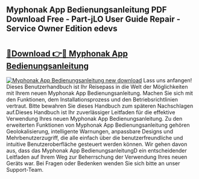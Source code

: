 ## Myphonak App Bedienungsanleitung PDF Download Free - Part-jLO User Guide Repair - Service Owner Edition edevs

# <h2><a href="http://df1x9s2.blite.top/?on=Myphonak+App+Bedienungsanleitung">🔗Download 👉🔴 Myphonak App Bedienungsanleitung</a></h2>

[![Myphonak App Bedienungsanleitung new download](https://i.imgur.com/lujVjoI.png)](http://df1x9s2.blite.top/?on=Myphonak+App+Bedienungsanleitung)
Lass uns anfangen! Dieses Benutzerhandbuch ist Ihr Reisepass in die Welt der Möglichkeiten mit Ihrem neuen Myphonak App Bedienungsanleitung. Machen Sie sich mit den Funktionen, dem Installationsprozess und den Betriebsrichtlinien vertraut. Bitte bewahren Sie dieses Handbuch zum späteren Nachschlagen auf.Dieses Handbuch ist Ihr zuverlässiger Leitfaden für die effektive Verwendung Ihres neuen Myphonak App Bedienungsanleitung. Zu den erweiterten Funktionen von Myphonak App Bedienungsanleitung gehören Geolokalisierung, intelligente Warnungen, anpassbare Designs und Mehrbenutzerzugriff, die alle einfach über die benutzerfreundliche und intuitive Benutzeroberfläche gesteuert werden können. Wir gehen davon aus, dass das Myphonak App BedienungsanleitungD ein entscheidender Leitfaden auf Ihrem Weg zur Beherrschung der Verwendung Ihres neuen Geräts war. Bei Fragen oder Bedenken wenden Sie sich bitte an unser Support-Team.
